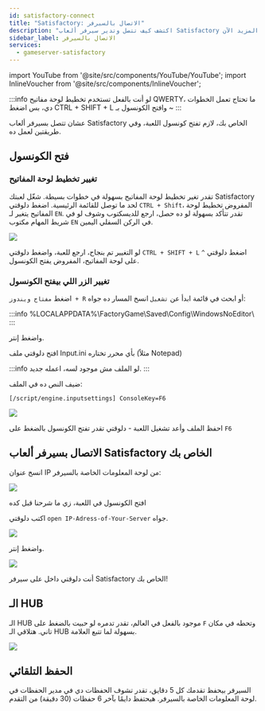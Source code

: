```yaml
---
id: satisfactory-connect
title: "Satisfactory: الاتصال بالسيرفر"
description: "اكتشف كيف تتصل وتدير سيرفر ألعاب Satisfactory الخاص بك بفعالية لتجربة لعب سلسة → تعلّم المزيد الآن"
sidebar_label: الاتصال بالسيرفر
services:
  - gameserver-satisfactory
---
```


import YouTube from '@site/src/components/YouTube/YouTube';
import InlineVoucher from '@site/src/components/InlineVoucher';

<YouTube videoId="EC4FXT5Mwb8" imageSrc="https://screensaver01.zap-hosting.com/index.php/s/2tJwRJe9dbfgLBE/preview" title="كيفية إنشاء سيرفر Satisfactory على ZAP ورفع حفظ اللعبة الخاص بك" description="تحس إنك تفهم أفضل لما تشوف الأشياء على أرض الواقع؟ إحنا معاك! غص في الفيديو اللي بيشرح كل حاجة بالتفصيل. سواء كنت مستعجل أو بتحب تستوعب المعلومات بأكثر طريقة ممتعة!"/>

:::info
لو أنت بالفعل تستخدم تخطيط لوحة مفاتيح QWERTY، ما تحتاج تعمل الخطوات دي، بس اضغط CTRL + SHIFT + L وافتح الكونسول بـ ~
:::

عشان تتصل بسيرفر ألعاب Satisfactory الخاص بك، لازم تفتح كونسول اللعبة، وفي طريقتين لعمل ده.

<InlineVoucher />

## فتح الكونسول

### تغيير تخطيط لوحة المفاتيح
تقدر تغير تخطيط لوحة المفاتيح بسهولة في خطوات بسيطة.
شغّل لعبتك Satisfactory لحد ما توصل للقائمة الرئيسية.
اضغط دلوقتي `CTRL + Shift`، المفروض تخطيط لوحة المفاتيح يتغير لـ `EN`.
تقدر تتأكد بسهولة لو ده حصل، ارجع للديسكتوب وشوف لو في شريط المهام مكتوب `EN` في الركن السفلي اليمين.

![](https://screensaver01.zap-hosting.com/index.php/s/bq9baKmtrA34LXx/preview)

لو التغيير تم بنجاح، ارجع للعبة، واضغط دلوقتي `CTRL + SHIFT + L`
اضغط دلوقتي `^` على لوحة المفاتيح، المفروض يفتح الكونسول.

### تغيير الزر اللي بيفتح الكونسول
اضغط `مفتاح ويندوز + R` أو ابحث في قائمة ابدأ عن `تشغيل`
انسخ المسار ده جواه:

:::info
%LOCALAPPDATA%\FactoryGame\Saved\Config\WindowsNoEditor\ 
:::

واضغط إنتر.

افتح دلوقتي ملف Input.ini بأي محرر تختاره (مثلاً Notepad)

:::info
لو الملف مش موجود لسه، اعمله جديد.
:::

ضيف النص ده في الملف:

`[/script/engine.inputsettings]
ConsoleKey=F6`

![](https://screensaver01.zap-hosting.com/index.php/s/MkcZMMpmzZHaYcy/preview)

احفظ الملف وأعد تشغيل اللعبة - دلوقتي تقدر تفتح الكونسول بالضغط على `F6`

## الاتصال بسيرفر ألعاب Satisfactory الخاص بك
انسخ عنوان IP من لوحة المعلومات الخاصة بالسيرفر:

![](https://screensaver01.zap-hosting.com/index.php/s/7KJPTHTx4NJ8B3M/preview)

افتح الكونسول في اللعبة، زي ما شرحنا قبل كده

اكتب دلوقتي `open IP-Adress-of-Your-Server` جواه.

![](https://screensaver01.zap-hosting.com/index.php/s/8dY8WTsS9ewQSGJ/preview)

واضغط إنتر.

![](https://screensaver01.zap-hosting.com/index.php/s/4isZiiDJrDwC7wE/preview)

أنت دلوقتي داخل على سيرفر Satisfactory الخاص بك!

## الـ HUB
الـ HUB موجود بالفعل في العالم، تقدر تدمره لو حبيت بالضغط على `F` وتحطه في مكان تاني.
هتلاقي الـ HUB بسهولة لما تتبع العلامة.

![](https://screensaver01.zap-hosting.com/index.php/s/EfmqDj78SiTeNtf/preview)

## الحفظ التلقائي
السيرفر بيحفظ تقدمك كل 5 دقايق، تقدر تشوف الحفظات دي في مدير الحفظات في لوحة المعلومات الخاصة بالسيرفر.
هيحتفظ دايمًا بآخر 6 حفظات (30 دقيقة) من التقدم.

<InlineVoucher />